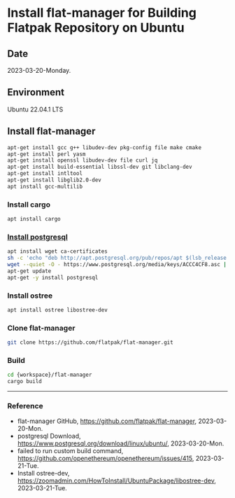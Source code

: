 # Install flat-manager for Building Flatpak Repository on Ubuntu

## Date

2023-03-20-Monday.

## Environment

Ubuntu 22.04.1 LTS

## Install flat-manager

```Bash
apt-get install gcc g++ libudev-dev pkg-config file make cmake
apt-get install perl yasm
apt-get install openssl libudev-dev file curl jq
apt-get install build-essential libssl-dev git libclang-dev
apt-get install intltool
apt-get install libglib2.0-dev
apt install gcc-multilib
```

### Install cargo

```Bash
apt install cargo
```

### [Install postgresql](https://www.postgresql.org/download/linux/ubuntu/)

```Bash
apt install wget ca-certificates
sh -c 'echo "deb http://apt.postgresql.org/pub/repos/apt $(lsb_release -cs)-pgdg main" > /etc/apt/sources.list.d/pgdg.list'
wget --quiet -O - https://www.postgresql.org/media/keys/ACCC4CF8.asc | sudo apt-key add -
apt-get update
apt-get -y install postgresql
```

### Install ostree

```Bash
apt install ostree libostree-dev
```

### Clone flat-manager

```Bash
git clone https://github.com/flatpak/flat-manager.git
```

### Build

```Bash
cd {workspace}/flat-manager
cargo build
```

---

### Reference
- flat-manager GitHub, https://github.com/flatpak/flat-manager, 2023-03-20-Mon.
- postgresql Download, https://www.postgresql.org/download/linux/ubuntu/, 2023-03-20-Mon.
- failed to run custom build command, https://github.com/openethereum/openethereum/issues/415, 2023-03-21-Tue.
- Install ostree-dev, https://zoomadmin.com/HowToInstall/UbuntuPackage/libostree-dev, 2023-03-21-Tue.
